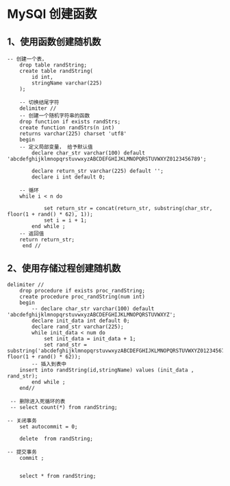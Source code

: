 # MySQl 创建函数

## 1、使用函数创建随机数
	-- 创建一个表，
     	drop table randString;
     	create table randString(
       		id int,
       		stringName varchar(225)
     	);
     
     	-- 切换结尾字符
     	delimiter //
     	-- 创建一个随机字符串的函数
     	drop function if exists randStrs;
     	create function randStrs(n int)
       	returns varchar(225) charset 'utf8'
       	begin
		-- 定义局部变量， 给予默认值
         	declare char_str varchar(100) default 'abcdefghijklmnopqrstuvwxyzABCDEFGHIJKLMNOPQRSTUVWXYZ0123456789';
	
         	declare return_str varchar(225) default '';
        	declare i int default 0;
		
		-- 循环         
		while i < n do
	
           		set return_str = concat(return_str, substring(char_str, floor(1 + rand() * 62), 1));
           		set i = i + 1;
         	end while ;
		-- 返回值         	
		return return_str;
       	 end //

    

## 2、使用存储过程创建随机数
	
	delimiter //
    	drop procedure if exists proc_randString;
     	create procedure proc_randString(num int)
      	begin
         	-- declare char_str varchar(100) default 'abcdefghijklmnopqrstuvwxyzABCDEFGHIJKLMNOPQRSTUVWXYZ';
         	declare init_data int default 0;
         	declare rand_str varchar(225);
         	while init_data < num do
           		set init_data = init_data + 1;
           		set rand_str = substring('abcdefghijklmnopqrstuvwxyzABCDEFGHIJKLMNOPQRSTUVWXYZ0123456789', floor(1 + rand() * 62));
           	-- 插入到表中
		insert into randString(id,stringName) values (init_data , rand_str);
         	end while ;
       	end//

     -- 删除进入死循环的表
     -- select count(*) from randString;

   	-- 关闭事务
     	set autocommit = 0;

     	delete  from randString;
	
	-- 提交事务
     	commit ;


     	select * from randString;

